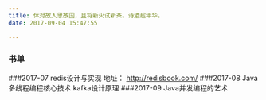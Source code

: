 ```yaml
---
title: 休对故人思故国，且将新火试新茶。诗酒趁年华。
date: 2017-09-04 15:47:55

---
```

### 书单
###2017-07
redis设计与实现
地址： http://redisbook.com/
###2017-08
Java多线程编程核心技术
kafka设计原理
###2017-09
Java并发编程的艺术
